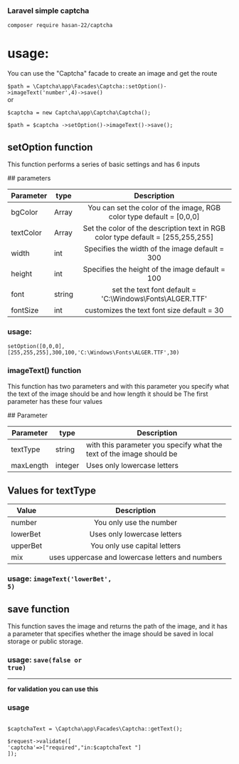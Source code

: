 
### Laravel simple captcha

<code>composer require hasan-22/captcha</code>

<h1>usage:</h1>

<p>You can use the "Captcha" facade to create an image and get the route<br>
</p>
<code>$path = \Captcha\app\Facades\Captcha::setOption()->imageText('number',4)->save()</code><br>
or<br>
<code>
$captcha = new Captcha\app\Captcha\Captcha();<br>
$path = $captcha ->setOption()->imageText()->save();
</code>

## setOption function
<p>This function performs a series of basic settings and has 6 inputs</p>
## parameters

| Parameter | type                                                                                    |                                       Description                                       |
|-----------|-----------------------------------------------------------------------------------------|:---------------------------------------------------------------------------------------:|
| bgColor   |Array|  You can set the color of the image, RGB color type default = [0,0,0]            |
| textColor |Array|  Set the color of the description text in RGB color type default = [255,255,255] |
| width     |int|  Specifies the width of the image  default = 300                                   |
| height    |int| Specifies the height of the image default = 100                                  |
| font      |string|  set the text font default = 'C:\Windows\Fonts\ALGER.TTF'                       |
| fontSize  |int|  customizes the text font size default = 30                                        |

### usage:
<code>setOption([0,0,0],[255,255,255],300,100,'C:\Windows\Fonts\ALGER.TTF',30)</code>


### imageText() function
<p>This function has two parameters and with this parameter you specify what the text of the image should be and how length it should be
The first parameter has these four values</p>
## Parameter

| Parameter  | type  |                                                          Description |
|-------------|----|---------------------------------------------------------------------|
| textType    | string | with this parameter you specify what the text of the image should be |
| maxLength   | integer |                                          Uses only lowercase letters |

## Values for textType

| Value    |                                       Description                                       |
|----------|:---------------------------------------------------------------------------------------:|
| number   | You only use the number       |
| lowerBet | Uses only lowercase letters |
| upperBet | You only use capital letters                  |
| mix      | uses uppercase and lowercase letters and numbers                 |

### usage: <code>imageText('lowerBet', 5)</code>

## save function
<p>This function saves the image and returns the path of the image, and it has a parameter that specifies whether the image should be saved in local storage or public storage.
</p>

### usage: <code>save(false or true)</code>
<hr>
<b> for validation you can use this</b><br>

### usage

<code>
$captchaText = \Captcha\app\Facades\Captcha::getText();<br>
$request->validate([
'captcha'=>["required","in:$captchaText "]
]);
</code>
